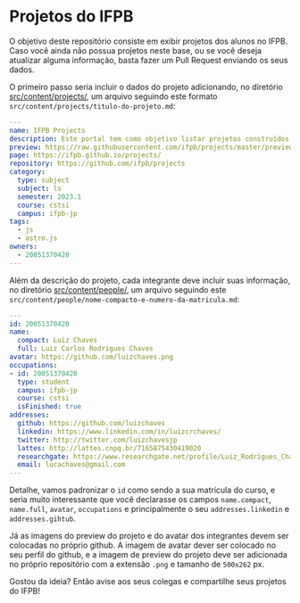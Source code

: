 # Projetos do IFPB

O objetivo deste repositório consiste em exibir projetos dos alunos no IFPB. Caso você ainda não possua projetos neste base, ou se você deseja atualizar alguma informação, basta fazer um Pull Request enviando os seus dados.

O primeiro passo seria incluir o dados do projeto adicionando, no diretório [src/content/projects/](https://github.com/ifpb/projects/tree/main/src/content/projects), um arquivo seguindo este formato `src/content/projects/titulo-do-projeto.md`:

```yaml
---
name: IFPB Projects
description: Este portal tem como objetivo listar projetos construídos pelos alunos do IFPB.
preview: https://raw.githubusercontent.com/ifpb/projects/master/preview.png
page: https://ifpb.github.io/projects/
repository: https://github.com/ifpb/projects
category:
  type: subject
  subject: ls
  semester: 2023.1
  course: cstsi
  campus: ifpb-jp
tags:
  - js
  - astro.js
owners:
  - 20051370420
---
```

Além da descrição do projeto, cada integrante deve incluir suas informação, no diretório [src/content/people/](https://github.com/ifpb/projects/tree/main/src/content/people), um arquivo seguindo este `src/content/people/nome-compacto-e-numero-da-matricula.md`:

```yaml
---
id: 20051370420
name:
  compact: Luiz Chaves
  full: Luiz Carlos Rodrigues Chaves
avatar: https://github.com/luizchaves.png
occupations:
- id: 20051370420
  type: student
  campus: ifpb-jp
  course: cstsi
  isFinished: true
addresses:
  github: https://github.com/luizchaves
  linkedin: https://www.linkedin.com/in/luizcrchaves/
  twitter: http://twitter.com/luizchavesjp
  lattes: http://lattes.cnpq.br/7165875430419020
  researchgate: https://www.researchgate.net/profile/Luiz_Rodrigues_Chaves
  email: lucachaves@gmail.com
---
```

Detalhe, vamos padronizar o `id` como sendo a sua matrícula do curso, e seria muito interessante que você declarasse os campos `name.compact`, `name.full`, `avatar`, `occupations` e principalmente o seu `addresses.linkedin` e `addresses.gihtub`.

Já as imagens do preview do projeto e do avatar dos integrantes devem ser colocadas no próprio github. A imagem de avatar dever ser colocado no seu perfil do github, e a imagem de preview do projeto deve ser adicionada no próprio repositório com a extensão `.png` e tamanho de `500x262` px.

Gostou da ideia? Então avise aos seus colegas e compartilhe seus projetos do IFPB!

